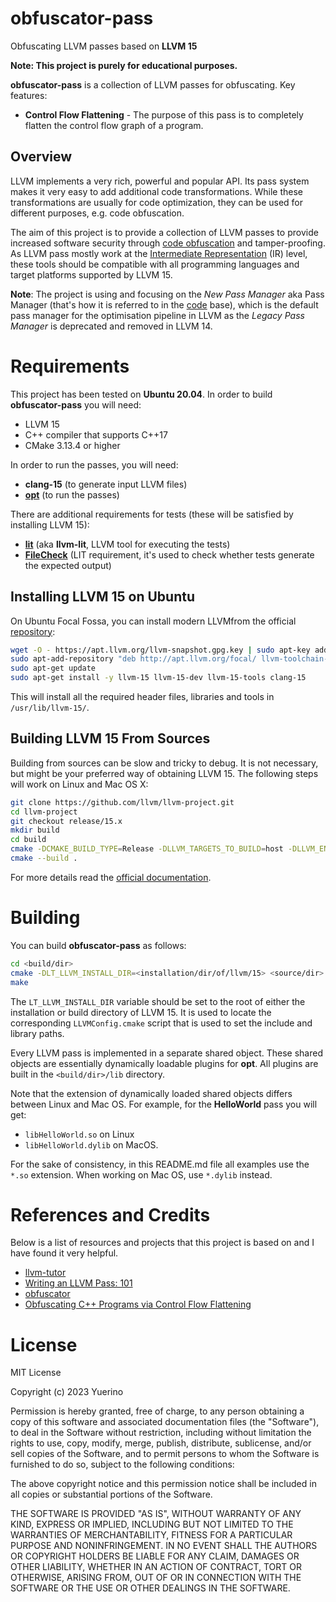 obfuscator-pass
=========
Obfuscating LLVM passes based on **LLVM 15**

**Note: This project is purely for educational purposes.**

**obfuscator-pass** is a collection of LLVM passes for obfuscating. Key features:

* **Control Flow Flattening** - The purpose of this pass is to completely flatten the control flow graph of a program.

## Overview

LLVM implements a very rich, powerful and popular API. Its pass system makes it
very easy to add additional code transformations. While these transformations
are usually for code optimization, they can be used for different purposes,
e.g. code obfuscation.

The aim of this project is to provide a collection of LLVM passes to provide
increased software security through
[code obfuscation](https://en.wikipedia.org/wiki/Obfuscation_%28software%29)
and tamper-proofing. As LLVM pass mostly work at the
[Intermediate Representation](http://en.wikipedia.org/wiki/Intermediate_language)
(IR) level, these tools should be compatible with all programming languages and
target platforms supported by LLVM 15.

**Note**: The project is using and focusing on the _New Pass Manager_ aka Pass Manager
(that's how it is referred to in the
[code](https://github.com/llvm/llvm-project/blob/release/15.x/llvm/include/llvm/IR/PassManager.h#L469)
base), which is the default pass manager for the optimisation pipeline in LLVM as the _Legacy Pass Manager_
is deprecated and removed in LLVM 14.

<!-- === -->

Requirements
========
This project has been tested on **Ubuntu 20.04**. In order to build **obfuscator-pass** you will need:
  * LLVM 15
  * C++ compiler that supports C++17
  * CMake 3.13.4 or higher

In order to run the passes, you will need:
  * **clang-15** (to generate input LLVM files)
  * [**opt**](http://llvm.org/docs/CommandGuide/opt.html) (to run the passes)

There are additional requirements for tests (these will be satisfied by
installing LLVM 15):
  * [**lit**](https://llvm.org/docs/CommandGuide/lit.html) (aka **llvm-lit**,
    LLVM tool for executing the tests)
  * [**FileCheck**](https://llvm.org/docs/CommandGuide/FileCheck.html) (LIT
    requirement, it's used to check whether tests generate the expected output)

<!-- ## Installing LLVM 15 on Mac OS X
On Darwin you can install LLVM 15 with [Homebrew](https://brew.sh/):

```bash
brew install llvm@15
```

If you already have an older version of LLVM installed, you can upgrade it to
LLVM 15 like this:

```bash
brew upgrade llvm
```

Once the installation (or upgrade) is complete, all the required header files,
libraries and tools will be located in `/usr/local/opt/llvm/`. -->

## Installing LLVM 15 on Ubuntu
On Ubuntu Focal Fossa, you can install modern LLVMfrom the official
[repository](http://apt.llvm.org/):

```bash
wget -O - https://apt.llvm.org/llvm-snapshot.gpg.key | sudo apt-key add -
sudo apt-add-repository "deb http://apt.llvm.org/focal/ llvm-toolchain-focal-15 main"
sudo apt-get update
sudo apt-get install -y llvm-15 llvm-15-dev llvm-15-tools clang-15
```
This will install all the required header files, libraries and tools in
`/usr/lib/llvm-15/`.

## Building LLVM 15 From Sources
Building from sources can be slow and tricky to debug. It is not necessary, but
might be your preferred way of obtaining LLVM 15. The following steps will work
on Linux and Mac OS X:

```bash
git clone https://github.com/llvm/llvm-project.git
cd llvm-project
git checkout release/15.x
mkdir build
cd build
cmake -DCMAKE_BUILD_TYPE=Release -DLLVM_TARGETS_TO_BUILD=host -DLLVM_ENABLE_PROJECTS=clang <llvm-project/root/dir>/llvm/
cmake --build .
```
For more details read the [official
documentation](https://llvm.org/docs/CMake.html).

<!-- === -->

Building
========
You can build **obfuscator-pass** as follows:

```bash
cd <build/dir>
cmake -DLT_LLVM_INSTALL_DIR=<installation/dir/of/llvm/15> <source/dir>
make
```

The `LT_LLVM_INSTALL_DIR` variable should be set to the root of either the
installation or build directory of LLVM 15. It is used to locate the
corresponding `LLVMConfig.cmake` script that is used to set the include and
library paths.

Every LLVM pass is implemented in a separate shared object.
These shared objects are essentially dynamically loadable plugins for **opt**.
All plugins are built in the `<build/dir>/lib` directory.

Note that the extension of dynamically loaded shared objects differs between
Linux and Mac OS. For example, for the **HelloWorld** pass you will get:

* `libHelloWorld.so` on Linux
* `libHelloWorld.dylib` on MacOS.

For the sake of consistency, in this README.md file all examples use the `*.so`
extension. When working on Mac OS, use `*.dylib` instead.

<!-- === -->

References and Credits
========
Below is a list of resources and projects that this project is based on and I have found it very helpful.
* [llvm-tutor](https://github.com/banach-space/llvm-tutor)
* [Writing an LLVM Pass: 101](https://www.youtube.com/watch?v=ar7cJl2aBuU)
* [obfuscator](https://github.com/obfuscator-llvm/obfuscator)
* [Obfuscating C++ Programs via Control Flow Flattening](http://ac.inf.elte.hu/Vol_030_2009/003.pdf)

<!-- === -->

License
========
MIT License

Copyright (c) 2023 Yuerino

Permission is hereby granted, free of charge, to any person obtaining a copy
of this software and associated documentation files (the "Software"), to deal
in the Software without restriction, including without limitation the rights
to use, copy, modify, merge, publish, distribute, sublicense, and/or sell
copies of the Software, and to permit persons to whom the Software is
furnished to do so, subject to the following conditions:

The above copyright notice and this permission notice shall be included in all
copies or substantial portions of the Software.

THE SOFTWARE IS PROVIDED "AS IS", WITHOUT WARRANTY OF ANY KIND, EXPRESS OR
IMPLIED, INCLUDING BUT NOT LIMITED TO THE WARRANTIES OF MERCHANTABILITY,
FITNESS FOR A PARTICULAR PURPOSE AND NONINFRINGEMENT. IN NO EVENT SHALL THE
AUTHORS OR COPYRIGHT HOLDERS BE LIABLE FOR ANY CLAIM, DAMAGES OR OTHER
LIABILITY, WHETHER IN AN ACTION OF CONTRACT, TORT OR OTHERWISE, ARISING FROM,
OUT OF OR IN CONNECTION WITH THE SOFTWARE OR THE USE OR OTHER DEALINGS IN THE
SOFTWARE.


